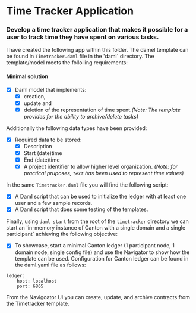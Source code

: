 # Time Tracker Application

### Develop a time tracker application that makes it possible for a user to track time they have spent on various tasks.
 I have created the following app within this folder. The damel template can be found in `Timetracker.daml` file in the 'daml` directory. 
 The template/model meets the follolling requirements:
#### Minimal solution
- [x] Daml model that implements:
    - [x] creation,
    - [x] update and
    - [x] deletion of the representation of time spent.*(Note: The template provides for the ability to archive/delete tasks)*

Additionally the following data types have been provided:
- [x] Required data to be stored:
    - [x] Description
    - [x] Start (date)time
    - [x] End (date)time
    - [x] A project identifier to allow higher level organization.
    *(Note: for practical pruposes, `text` has been used to represent time values)*

In the same `Timetracker.daml` file you will find the following script:
- [x] A Daml script that can be used to initialize the ledger with at least one user and a few sample records.
- [x] A Daml script that does some testing of the templates.

Finally, using `daml start` from the root of the `timetracker` directory we can start an 'in-memory instance of Canton with a single domain and a single participant` achieving the following objective:
- [x] To showcase, start a minimal Canton ledger (1 participant node, 1 domain node, single config file) and use the Navigator to show how the template can be used.
Configuration for Canton ledger can be found in the daml.yaml file as follows:
```
ledger:
    host: localhost
    port: 6865
```

From the Navigoator UI you can create, update, and archive contracts from the Timetracker template. 





   

           
         
      








